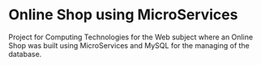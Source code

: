 # Online Shop using MicroServices
Project for Computing Technologies for the Web subject where an Online Shop was built using MicroServices and MySQL for the managing of the database.
